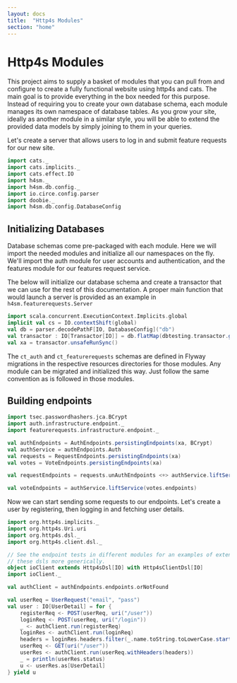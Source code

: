 ```yaml
---
layout: docs
title:  "Http4s Modules"
section: "home"
---
```


Http4s Modules
===

This project aims to supply a basket of modules that you can pull from and configure to create a fully functional website using http4s and cats. The main goal is to provide everything in the box needed for this purpose. Instead of requiring you to create your own database schema, each module manages its own namespace of database tables. As you grow your site, ideally as another module in a similar style, you will be able to extend the provided data models by simply joining to them in your queries.

Let's create a server that allows users to log in and submit feature requests for our new site.

```scala mdoc
import cats._
import cats.implicits._
import cats.effect.IO
import h4sm._
import h4sm.db.config._
import io.circe.config.parser
import doobie._
import h4sm.db.config.DatabaseConfig
```

Initializing Databases
---

Database schemas come pre-packaged with each module. Here we will import the needed modules and initialize all our namespaces on the fly. We'll import the auth module for user accounts and authentication, and the features module for our features request service.

The below will initialize our database schema and create a transactor that we can use for the rest of this documentation. A proper main function that would launch a server is provided as an example in `h4sm.featurerequests.Server`

```scala mdoc
import scala.concurrent.ExecutionContext.Implicits.global
implicit val cs = IO.contextShift(global)
val db = parser.decodePathF[IO, DatabaseConfig]("db")
val transactor : IO[Transactor[IO]] = db.flatMap(dbtesting.transactor.getInitializedTransactor(_, "ct_auth", "ct_feature_requests"))
val xa = transactor.unsafeRunSync()
```

The `ct_auth` and `ct_featurerequests` schemas are defined in Flyway migrations in the respective resources directories for those modules. Any module can be migrated and initialized this way. Just follow the same convention as is followed in those modules.

Building endpoints
--

```scala mdoc
import tsec.passwordhashers.jca.BCrypt
import auth.infrastructure.endpoint._
import featurerequests.infrastructure.endpoint._

val authEndpoints = AuthEndpoints.persistingEndpoints(xa, BCrypt)
val authService = authEndpoints.Auth
val requests = RequestEndpoints.persistingEndpoints(xa)
val votes = VoteEndpoints.persistingEndpoints(xa)

val requestEndpoints = requests.unAuthEndpoints <+> authService.liftService(requests.authEndpoints)

val voteEndpoints = authService.liftService(votes.endpoints)
```

Now we can start sending some requests to our endpoints. Let's create a user by registering, then logging in and fetching user details.

```scala mdoc
import org.http4s.implicits._
import org.http4s.Uri.uri
import org.http4s.dsl._
import org.http4s.client.dsl._

// See the endpoint tests in different modules for an examples of extending 
// these dsls more generically.
object ioClient extends Http4sDsl[IO] with Http4sClientDsl[IO]
import ioClient._

val authClient = authEndpoints.endpoints.orNotFound

val userReq = UserRequest("email", "pass")
val user : IO[UserDetail] = for {
	registerReq <- POST(userReq, uri("/user"))
	loginReq <- POST(userReq, uri("/login"))
	_ <- authClient.run(registerReq)
	loginRes <- authClient.run(loginReq)
	headers = loginRes.headers.filter(_.name.toString.toLowerCase.startsWith("authorization"))
	userReq <- GET(uri("/user"))
	userRes <- authClient.run(userReq.withHeaders(headers))
	_ = println(userRes.status)
	u <- userRes.as[UserDetail]
} yield u
```
